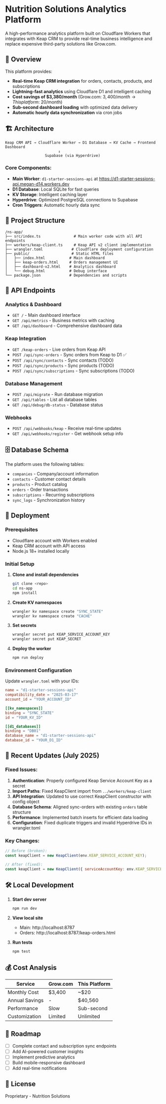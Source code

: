 # Nutrition Solutions Analytics Platform

A high-performance analytics platform built on Cloudflare Workers that integrates with Keap CRM to provide real-time business intelligence and replace expensive third-party solutions like Grow.com.

## 🚀 Overview

This platform provides:
- **Real-time Keap CRM integration** for orders, contacts, products, and subscriptions
- **Lightning-fast analytics** using Cloudflare D1 and intelligent caching
- **Cost savings of $3,380/month** (Grow.com: $3,400/month → This platform: ~$20/month)
- **Sub-second dashboard loading** with optimized data delivery
- **Automatic hourly data synchronization** via cron jobs

## 🏗️ Architecture

```
Keap CRM API → Cloudflare Worker → D1 Database → KV Cache → Frontend Dashboard
                        ↓
                  Supabase (via Hyperdrive)
```

### Core Components:
- **Main Worker**: `d1-starter-sessions-api` at https://d1-starter-sessions-api.megan-d14.workers.dev
- **D1 Database**: Local SQLite for fast queries
- **KV Storage**: Intelligent caching layer
- **Hyperdrive**: Optimized PostgreSQL connections to Supabase
- **Cron Triggers**: Automatic hourly data sync

## 📁 Project Structure

```
/ns-app/
├── src/index.ts               # Main worker code with all API endpoints
├── workers/keap-client.ts     # Keap API v2 client implementation
├── wrangler.toml             # Cloudflare deployment configuration
├── public/                   # Static HTML files
│   ├── index.html           # Main dashboard
│   ├── keap-orders.html     # Orders management UI
│   ├── dashboard-v2.html    # Analytics dashboard
│   └── debug.html           # Debug interface
└── package.json             # Dependencies and scripts
```

## 🔌 API Endpoints

### Analytics & Dashboard
- `GET /` - Main dashboard interface
- `GET /api/metrics` - Business metrics with caching
- `GET /api/dashboard` - Comprehensive dashboard data

### Keap Integration
- `GET /keap-orders` - Live orders from Keap API
- `POST /api/sync-orders` - Sync orders from Keap to D1 ✅
- `POST /api/sync/contacts` - Sync contacts (TODO)
- `POST /api/sync/products` - Sync products (TODO)
- `POST /api/sync/subscriptions` - Sync subscriptions (TODO)

### Database Management
- `POST /api/migrate` - Run database migration
- `GET /api/tables` - List all database tables
- `GET /api/debug/db-status` - Database status

### Webhooks
- `POST /api/webhooks/keap` - Receive real-time updates
- `GET /api/webhooks/register` - Get webhook setup info

## 🗄️ Database Schema

The platform uses the following tables:
- `companies` - Company/account information
- `contacts` - Customer contact details
- `products` - Product catalog
- `orders` - Order transactions
- `subscriptions` - Recurring subscriptions
- `sync_logs` - Synchronization history

## 🚀 Deployment

### Prerequisites
- Cloudflare account with Workers enabled
- Keap CRM account with API access
- Node.js 18+ installed locally

### Initial Setup

1. **Clone and install dependencies**
   ```bash
   git clone <repo>
   cd ns-app
   npm install
   ```

2. **Create KV namespaces**
   ```bash
   wrangler kv namespace create "SYNC_STATE"
   wrangler kv namespace create "CACHE"
   ```

3. **Set secrets**
   ```bash
   wrangler secret put KEAP_SERVICE_ACCOUNT_KEY
   wrangler secret put KEAP_SECRET
   ```

4. **Deploy the worker**
   ```bash
   npm run deploy
   ```

### Environment Configuration

Update `wrangler.toml` with your IDs:
```toml
name = "d1-starter-sessions-api"
compatibility_date = "2025-03-17"
account_id = "YOUR_ACCOUNT_ID"

[[kv_namespaces]]
binding = "SYNC_STATE"
id = "YOUR_KV_ID"

[[d1_databases]]
binding = "DB01"
database_name = "d1-starter-sessions-api"
database_id = "YOUR_D1_ID"
```

## 🔧 Recent Updates (July 2025)

### Fixed Issues:
1. **Authentication**: Properly configured Keap Service Account Key as a secret
2. **Import Paths**: Fixed KeapClient import from `../workers/keap-client`
3. **API Integration**: Updated to use correct KeapClient constructor with config object
4. **Database Schema**: Aligned sync-orders with existing `orders` table structure
5. **Performance**: Implemented batch inserts for efficient data loading
6. **Configuration**: Fixed duplicate triggers and invalid Hyperdrive IDs in wrangler.toml

### Key Changes:
```javascript
// Before (broken):
const keapClient = new KeapClient(env.KEAP_SERVICE_ACCOUNT_KEY);

// After (fixed):
const keapClient = new KeapClient({ serviceAccountKey: env.KEAP_SERVICE_ACCOUNT_KEY });
```

## 🛠️ Local Development

1. **Start dev server**
   ```bash
   npm run dev
   ```

2. **View local site**
   - Main: http://localhost:8787
   - Orders: http://localhost:8787/keap-orders.html

3. **Run tests**
   ```bash
   npm test
   ```

## 💰 Cost Analysis

| Service | Grow.com | This Platform |
|---------|----------|---------------|
| Monthly Cost | $3,400 | ~$20 |
| Annual Savings | - | $40,560 |
| Performance | Slow | Sub-second |
| Customization | Limited | Unlimited |

## 🔮 Roadmap

- [ ] Complete contact and subscription sync endpoints
- [ ] Add AI-powered customer insights
- [ ] Implement predictive analytics
- [ ] Build mobile-responsive dashboard
- [ ] Add real-time notifications

## 📝 License

Proprietary - Nutrition Solutions
